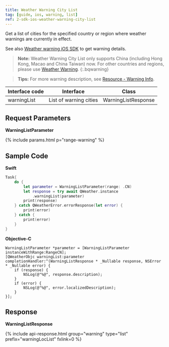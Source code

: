 ```yaml
---
title: Weather Warning City List
tag: [guide, ios, warning, list]
ref: 2-sdk-ios-weather-warning-city-list
---
```


Get a list of cities for the specified country or region where weather warnings are currently in effect.

See also [Weather warning iOS SDK](/en/docs/ios-sdk/warning/ios-weather-warning/) to get warning details.

> **Note:** Weather Warning City List only supports China (including Hong Kong, Macao and China Taiwan) now. For other countries and regions, please use [Weather Warning](/en/docs/ios-sdk/warning/ios-weather-warning/).
{:.bqwarning}

> **Tips:** For more warning description, see [Resource - Warning Info](/en/docs/resource/warning-info/).


| Interface code    | Interface              | Class            |
| ------------------------ | ---------------------- | ---------------- |
| warningList | List of warning cities | WarningListResponse |

## Request Parameters

**WarningListParameter**

{% include params.html p="range-warning" %}

## Sample Code

**Swift**

```swift
Task{
    do {
        let parameter = WarningListParameter(range: .CN)
        let response = try await QWeather.instance
            .warningList(parameter)
        print(response)
    } catch QWeatherError.errorResponse(let error) {
        print(error)
    } catch {
        print(error)
    }
}
```

**Objective-C**

```objc
WarningListParameter *parameter = [WarningListParameter instanceWithRange:RangeCN];
[QWeatherObjc warningList:parameter completionHandler:^(WarningListResponse * _Nullable response, NSError * _Nullable error) {
    if (response) {
        NSLog(@"%@", response.description);
    }
    if (error) {
        NSLog(@"%@", error.localizedDescription);
    }
}];
```

## Response

**WarningListResponse**

{% include api-response.html group="warning" type="list" prefix="warningLocList" fxlink=0 %}
